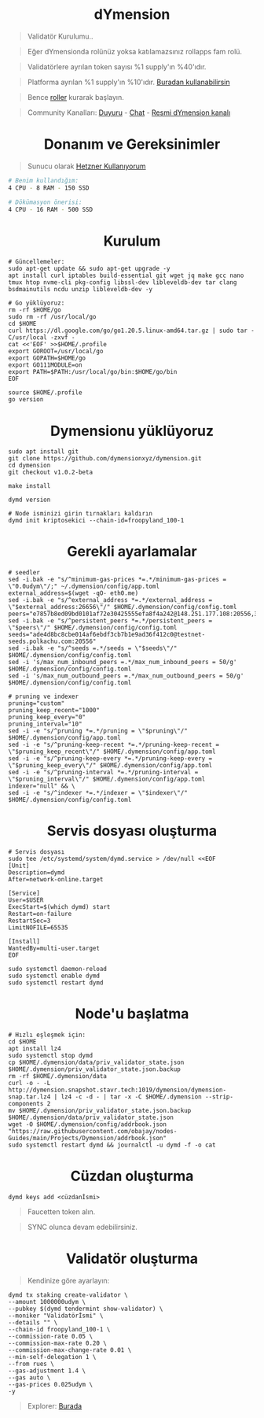 <h1 align="center"> dYmension </h1>

> Validatör Kurulumu..

> Eğer dYmensionda rolünüz yoksa katılamazsınız rollapps fam rolü.

> Validatörlere ayrılan token sayısı %1 supply'ın %40'ıdır.

> Platforma ayrılan %1 supply'ın %10'ıdır. [Buradan kullanabilirsin](https://portal.dymension.xyz/ibc)

> Bence [roller](https://github.com/ruesandora/dYmension-rollApp/blob/main/roller.md) kurarak başlayın.

> Community Kanalları: [Duyuru](https://t.me/RuesAnnouncement) - [Chat](https://t.me/RuesChat) - [Resmi dYmension kanalı](https://t.me/dYmensionTurkish) 

<h1 align="center"> Donanım ve Gereksinimler </h1>

> Sunucu olarak [Hetzner Kullanıyorum](https://github.com/ruesandora/Hetzner/blob/main/README.md)

```sh
# Benim kullandığım: 
4 CPU - 8 RAM - 150 SSD

# Dökümasyon önerisi:
4 CPU - 16 RAM - 500 SSD
```

<h1 align="center"> Kurulum </h1>

```console
# Güncellemeler:
sudo apt-get update && sudo apt-get upgrade -y
apt install curl iptables build-essential git wget jq make gcc nano tmux htop nvme-cli pkg-config libssl-dev libleveldb-dev tar clang bsdmainutils ncdu unzip libleveldb-dev -y
```

```console
# Go yüklüyoruz:
rm -rf $HOME/go
sudo rm -rf /usr/local/go
cd $HOME
curl https://dl.google.com/go/go1.20.5.linux-amd64.tar.gz | sudo tar -C/usr/local -zxvf -
cat <<'EOF' >>$HOME/.profile
export GOROOT=/usr/local/go
export GOPATH=$HOME/go
export GO111MODULE=on
export PATH=$PATH:/usr/local/go/bin:$HOME/go/bin
EOF

source $HOME/.profile
go version
```

<h1 align="center"> Dymensionu yüklüyoruz </h1>

```console
sudo apt install git
git clone https://github.com/dymensionxyz/dymension.git
cd dymension
git checkout v1.0.2-beta

make install

dymd version
```
```console
# Node isminizi girin tırnakları kaldırın
dymd init kriptosekici --chain-id=froopyland_100-1
```

<h1 align="center"> Gerekli ayarlamalar </h1>

```console
# seedler
sed -i.bak -e "s/^minimum-gas-prices *=.*/minimum-gas-prices = \"0.0udym\"/;" ~/.dymension/config/app.toml
external_address=$(wget -qO- eth0.me) 
sed -i.bak -e "s/^external_address *=.*/external_address = \"$external_address:26656\"/" $HOME/.dymension/config/config.toml
peers="e7857b8ed09bd0101af72e30425555efa8f4a242@148.251.177.108:20556,3410e9bc9c429d6f35e868840f6b7a0ccb29020b@46.4.5.45:20556"
sed -i.bak -e "s/^persistent_peers *=.*/persistent_peers = \"$peers\"/" $HOME/.dymension/config/config.toml
seeds="ade4d8bc8cbe014af6ebdf3cb7b1e9ad36f412c0@testnet-seeds.polkachu.com:20556"
sed -i.bak -e "s/^seeds =.*/seeds = \"$seeds\"/" $HOME/.dymension/config/config.toml
sed -i 's/max_num_inbound_peers =.*/max_num_inbound_peers = 50/g' $HOME/.dymension/config/config.toml
sed -i 's/max_num_outbound_peers =.*/max_num_outbound_peers = 50/g' $HOME/.dymension/config/config.toml

# pruning ve indexer
pruning="custom"
pruning_keep_recent="1000"
pruning_keep_every="0"
pruning_interval="10"
sed -i -e "s/^pruning *=.*/pruning = \"$pruning\"/" $HOME/.dymension/config/app.toml
sed -i -e "s/^pruning-keep-recent *=.*/pruning-keep-recent = \"$pruning_keep_recent\"/" $HOME/.dymension/config/app.toml
sed -i -e "s/^pruning-keep-every *=.*/pruning-keep-every = \"$pruning_keep_every\"/" $HOME/.dymension/config/app.toml
sed -i -e "s/^pruning-interval *=.*/pruning-interval = \"$pruning_interval\"/" $HOME/.dymension/config/app.toml
indexer="null" && \
sed -i -e "s/^indexer *=.*/indexer = \"$indexer\"/" $HOME/.dymension/config/config.toml
```

<h1 align="center"> Servis dosyası oluşturma </h1>

```console
# Servis dosyası
sudo tee /etc/systemd/system/dymd.service > /dev/null <<EOF
[Unit]
Description=dymd
After=network-online.target

[Service]
User=$USER
ExecStart=$(which dymd) start
Restart=on-failure
RestartSec=3
LimitNOFILE=65535

[Install]
WantedBy=multi-user.target
EOF

sudo systemctl daemon-reload
sudo systemctl enable dymd
sudo systemctl restart dymd
```

<h1 align="center"> Node'u başlatma </h1>

```console
# Hızlı eşleşmek için:
cd $HOME
apt install lz4
sudo systemctl stop dymd
cp $HOME/.dymension/data/priv_validator_state.json $HOME/.dymension/priv_validator_state.json.backup
rm -rf $HOME/.dymension/data
curl -o - -L http://dymension.snapshot.stavr.tech:1019/dymension/dymension-snap.tar.lz4 | lz4 -c -d - | tar -x -C $HOME/.dymension --strip-components 2
mv $HOME/.dymension/priv_validator_state.json.backup $HOME/.dymension/data/priv_validator_state.json
wget -O $HOME/.dymension/config/addrbook.json "https://raw.githubusercontent.com/obajay/nodes-Guides/main/Projects/Dymension/addrbook.json"
sudo systemctl restart dymd && journalctl -u dymd -f -o cat
```

<h1 align="center"> Cüzdan oluşturma </h1>

```console
dymd keys add <cüzdanİsmi>
```

> Faucetten token alın.

> SYNC olunca devam edebilirsiniz.

<h1 align="center"> Validatör oluşturma </h1>

> Kendinize göre ayarlayın:

```console
dymd tx staking create-validator \
--amount 1000000udym \
--pubkey $(dymd tendermint show-validator) \
--moniker "Validatörİsmi" \
--details "" \
--chain-id froopyland_100-1 \
--commission-rate 0.05 \
--commission-max-rate 0.20 \
--commission-max-change-rate 0.01 \
--min-self-delegation 1 \
--from rues \
--gas-adjustment 1.4 \
--gas auto \
--gas-prices 0.025udym \
-y
```

> Explorer: [Burada](https://explorer.stavr.tech/dymension-testnet/staking/dymvaloper1ysp32qrrw3fzmqsneekqzmkux2rctmxxwvxq05)
